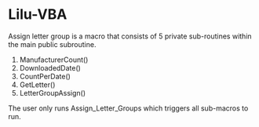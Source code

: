 # Lilu-VBA
Assign letter group is a macro that consists of 5 private sub-routines within the main public subroutine.
		
1. ManufacturerCount()
2. DownloadedDate()
3. CountPerDate()
4. GetLetter()	
5. LetterGroupAssign()		
		
The user only runs Assign_Letter_Groups which triggers all sub-macros to run. 		
		
